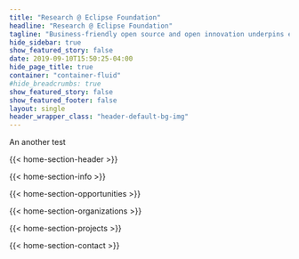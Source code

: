 ```yaml
---
title: "Research @ Eclipse Foundation"
headline: "Research @ Eclipse Foundation"
tagline: "Business-friendly open source and open innovation underpins exploitation, community building and dissemination strategy for European projects"
hide_sidebar: true
show_featured_story: false
date: 2019-09-10T15:50:25-04:00
hide_page_title: true
container: "container-fluid"
#hide_breadcrumbs: true
show_featured_story: false
show_featured_footer: false
layout: single
header_wrapper_class: "header-default-bg-img"
---
```


An another test

{{< home-section-header >}}

{{< home-section-info >}}

{{< home-section-opportunities >}}

{{< home-section-organizations >}}

{{< home-section-projects >}}

{{< home-section-contact >}}